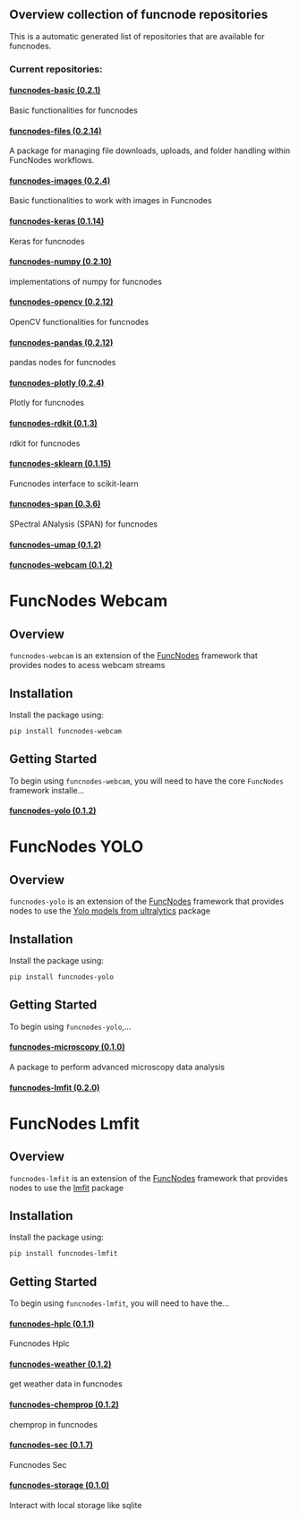 ## Overview collection of funcnode repositories

This is a automatic generated list of repositories that are available for funcnodes.

### Current repositories:


#### [funcnodes-basic (0.2.1)](https://github.com/Linkdlab/funcnodes_basic)

Basic functionalities for funcnodes


#### [funcnodes-files (0.2.14)](https://github.com/Linkdlab/funcnodes_files)

A package for managing file downloads, uploads, and folder handling within FuncNodes workflows.


#### [funcnodes-images (0.2.4)](https://github.com/Linkdlab/funcnodes_images)

Basic functionalities to work with images in Funcnodes


#### [funcnodes-keras (0.1.14)]()

Keras for funcnodes




#### [funcnodes-numpy (0.2.10)](https://github.com/Linkdlab/funcnodes_numpy)

implementations of numpy for funcnodes


#### [funcnodes-opencv (0.2.12)](https://github.com/Linkdlab/funcnodes_opencv)

OpenCV functionalities for funcnodes



#### [funcnodes-pandas (0.2.12)](https://github.com/Linkdlab/funcnodes_pandas)

pandas nodes for funcnodes


#### [funcnodes-plotly (0.2.4)](https://github.com/Linkdlab/funcnodes_plotly)

Plotly for funcnodes



#### [funcnodes-rdkit (0.1.3)]()

rdkit for funcnodes


#### [funcnodes-sklearn (0.1.15)](https://github.com/Linkdlab/funcnodes_sklearn)

Funcnodes interface to scikit-learn


#### [funcnodes-span (0.3.6)](https://github.com/Linkdlab/funcnodes_span)

SPectral ANalysis (SPAN) for funcnodes


#### [funcnodes-umap (0.1.2)]()




#### [funcnodes-webcam (0.1.2)](https://github.com/Linkdlab/funcnodes_webcam)

# FuncNodes Webcam

## Overview

`funcnodes-webcam` is an extension of the [FuncNodes](https://github.com/linkdlab/funcnodes) framework that provides nodes to acess webcam streams

## Installation

Install the package using:

```bash
pip install funcnodes-webcam
```

## Getting Started

To begin using `funcnodes-webcam`, you will need to have the core `FuncNodes` framework installe...


#### [funcnodes-yolo (0.1.2)]()

# FuncNodes YOLO

## Overview

`funcnodes-yolo` is an extension of the [FuncNodes](https://github.com/linkdlab/funcnodes) framework that provides nodes to use the [Yolo models from ultralytics](https://github.com/ultralytics/ultralytics) package

## Installation

Install the package using:

```bash
pip install funcnodes-yolo
```

## Getting Started

To begin using `funcnodes-yolo`,...


#### [funcnodes-microscopy (0.1.0)](https://github.com/linkdlab/funcnodes_microscopy)

A package to perform advanced microscopy data analysis


#### [funcnodes-lmfit (0.2.0)](https://github.com/Linkdlab/funcnodes_lmfit)


# FuncNodes Lmfit

## Overview

`funcnodes-lmfit` is an extension of the [FuncNodes](https://github.com/linkdlab/funcnodes) framework that provides nodes to use the [lmfit](https://lmfit.github.io/lmfit-py/) package

## Installation

Install the package using:

```bash
pip install funcnodes-lmfit
```

## Getting Started

To begin using `funcnodes-lmfit`, you will need to have the...


#### [funcnodes-hplc (0.1.1)](https://github.com/Linkdlab/funcnodes_hplc)

Funcnodes Hplc




#### [funcnodes-weather (0.1.2)]()

get weather data in funcnodes



#### [funcnodes-chemprop (0.1.2)]()

chemprop in funcnodes



#### [funcnodes-sec (0.1.7)](https://github.com/Linkdlab/funcnodes_sec)

Funcnodes Sec



#### [funcnodes-storage (0.1.0)]()

Interact with local storage like sqlite


